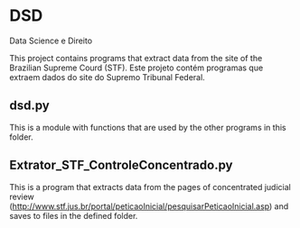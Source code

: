 # DSD
Data Science e Direito

This project contains programs that extract data from the site of the Brazilian Supreme Courd (STF).
Este projeto contém programas que extraem dados do site do Supremo Tribunal Federal.

## dsd.py
This is a module with functions that are used by the other programs in this folder.

## Extrator_STF_ControleConcentrado.py
This is a program that extracts data from the pages of concentrated judicial review (http://www.stf.jus.br/portal/peticaoInicial/pesquisarPeticaoInicial.asp) and saves to files in the defined folder.

